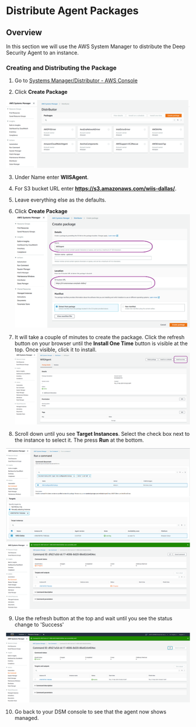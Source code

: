 # Distribute Agent Packages

## Overview
In this section we will use the AWS System Manager to distribute the Deep Security Agent to an instance.

### Creating and Distributing the Package

1. Go to [Systems Manager/Distributor - AWS Console](https://console.aws.amazon.com/systems-manager/distributor)

2. Click **Create Package**

![](https://github.com/Halimer/wiis_dallas/blob/master/images/distributor.png)

3. Under Name enter **WIISAgent**.

4. For S3 bucket URL enter **https://s3.amazonaws.com/wiis-dallas/**.

5. Leave everything else as the defaults.

6. Click **Create Package**
![](https://github.com/Halimer/wiis_dallas/blob/master/images/create_package.png)

7. It will take a couple of minutes to create the package.  Click the refresh button on your browser until the **Install One Time** button is visible at the top.  Once visible, click it to install.
![](https://github.com/Halimer/wiis_dallas/blob/master/images/install1.png)

8. Scroll down until you see **Target Instances**.  Select the check box next to the instance to select it.  The press **Run** at the bottom.

![](https://github.com/Halimer/wiis_dallas/blob/master/images/run.PNG)
![](https://github.com/Halimer/wiis_dallas/blob/master/images/run2.PNG)
![](https://github.com/Halimer/wiis_dallas/blob/master/images/run3.PNG)

9. Use the refresh button at the top and wait until you see the status change to 'Success'

![](https://github.com/Halimer/wiis_dallas/blob/master/images/run4.PNG)

10. Go back to your DSM console to see that the agent now shows managed.



